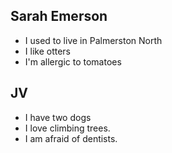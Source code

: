 ## Sarah Emerson
- I used to live in Palmerston North
- I like otters
- I'm allergic to tomatoes

## JV

- I have two dogs
- I love climbing trees.
- I am afraid of dentists.
